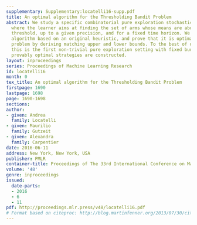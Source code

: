 ```yaml
---
supplementary: Supplementary:locatelli16-supp.pdf
title: An optimal algorithm for the Thresholding Bandit Problem
abstract: We study a specific combinatorial pure exploration stochastic bandit problem
  where the learner aims at finding the set of arms whose means are above a given
  threshold, up to a given precision, and for a fixed time horizon. We propose a parameter-free
  algorithm based on an original heuristic, and prove that it is optimal for this
  problem by deriving matching upper and lower bounds. To the best of our knowledge,
  this is the first non-trivial pure exploration setting with fixed budget for which
  provably optimal strategies are constructed.
layout: inproceedings
series: Proceedings of Machine Learning Research
id: locatelli16
month: 0
tex_title: An optimal algorithm for the Thresholding Bandit Problem
firstpage: 1690
lastpage: 1698
page: 1690-1698
sections: 
author:
- given: Andrea
  family: Locatelli
- given: Maurilio
  family: Gutzeit
- given: Alexandra
  family: Carpentier
date: 2016-06-11
address: New York, New York, USA
publisher: PMLR
container-title: Proceedings of The 33rd International Conference on Machine Learning
volume: '48'
genre: inproceedings
issued:
  date-parts:
  - 2016
  - 6
  - 11
pdf: http://proceedings.mlr.press/v48/locatelli16.pdf
# Format based on citeproc: http://blog.martinfenner.org/2013/07/30/citeproc-yaml-for-bibliographies/
---
```

